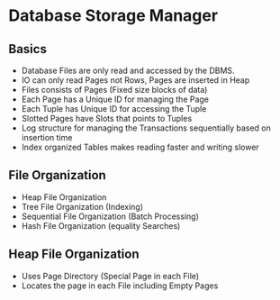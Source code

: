 # Database Storage Manager

## Basics

- Database Files are only read and accessed by the DBMS.
- IO can only read Pages not Rows, Pages are inserted in Heap
- Files consists of Pages (Fixed size blocks of data)
- Each Page has a Unique ID for managing the Page
- Each Tuple has Unique ID for accessing the Tuple
- Slotted Pages have Slots that points to Tuples 
- Log structure for managing the Transactions sequentially based on insertion time
- Index organized Tables makes reading faster and writing slower

## File Organization

- Heap File Organization
- Tree File Organization (Indexing)
- Sequential File Organization (Batch Processing)
- Hash File Organization (equality Searches)

## Heap File Organization

- Uses Page Directory (Special Page in each File)
- Locates the page in each File including Empty Pages


